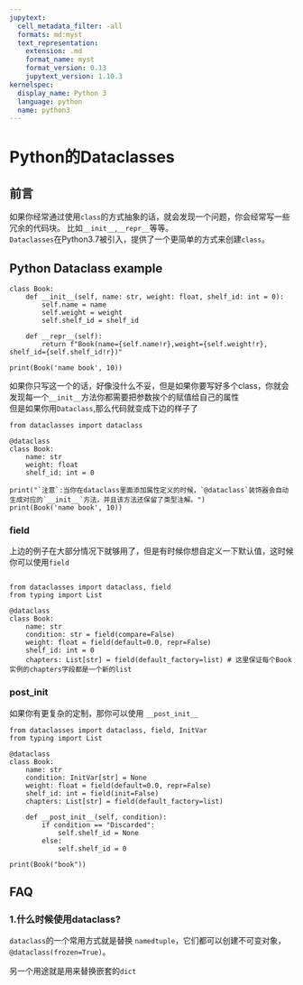 ```yaml
---
jupytext:
  cell_metadata_filter: -all
  formats: md:myst
  text_representation:
    extension: .md
    format_name: myst
    format_version: 0.13
    jupytext_version: 1.10.3
kernelspec:
  display_name: Python 3
  language: python
  name: python3
---
```


Python的Dataclasses
==================

## 前言

如果你经常通过使用`class`的方式抽象的话，就会发现一个问题，你会经常写一些冗余的代码块。
比如`__init__`,`__repr__`等等。  
`Dataclasses`在Python3.7被引入，提供了一个更简单的方式来创建`class`。



## Python Dataclass example

```{code-cell} python3
class Book:
    def __init__(self, name: str, weight: float, shelf_id: int = 0):
        self.name = name
        self.weight = weight
        self.shelf_id = shelf_id

    def __repr__(self):
        return f"Book(name={self.name!r},weight={self.weight!r}, shelf_id={self.shelf_id!r})"

print(Book('name book', 10))
```

如果你只写这一个的话，好像没什么不妥，但是如果你要写好多个class，你就会发现每一个`__init__`方法你都需要把参数挨个的赋值给自己的属性  
但是如果你用`Dataclass`,那么代码就变成下边的样子了

```{code-cell} python3
from dataclasses import dataclass

@dataclass
class Book:
    name: str
    weight: float 
    shelf_id: int = 0
    
print("`注意`:当你在dataclass里面添加属性定义的时候，`@dataclass`装饰器会自动生成对应的`__init__`方法，并且该方法还保留了类型注解。")
print(Book('name book', 10))

```

### field
上边的例子在大部分情况下就够用了，但是有时候你想自定义一下默认值，这时候你可以使用`field`

```{code-cell} python3

from dataclasses import dataclass, field
from typing import List

@dataclass
class Book:
    name: str     
    condition: str = field(compare=False) 
    weight: float = field(default=0.0, repr=False)
    shelf_id: int = 0
    chapters: List[str] = field(default_factory=list) # 这里保证每个Book实例的chapters字段都是一个新的list

```

### __post_init__
如果你有更复杂的定制，那你可以使用 `__post_init__`

```{code-cell} python
from dataclasses import dataclass, field, InitVar
from typing import List

@dataclass
class Book:
    name: str     
    condition: InitVar[str] = None
    weight: float = field(default=0.0, repr=False)
    shelf_id: int = field(init=False)
    chapters: List[str] = field(default_factory=list)

    def __post_init__(self, condition):
        if condition == "Discarded": 
            self.shelf_id = None
        else:
            self.shelf_id = 0

print(Book("book"))
```

## FAQ

### 1.什么时候使用dataclass?

`dataclass`的一个常用方式就是替换 `namedtuple`，它们都可以创建不可变对象，`@dataclass(frozen=True)`。

另一个用途就是用来替换嵌套的`dict`

